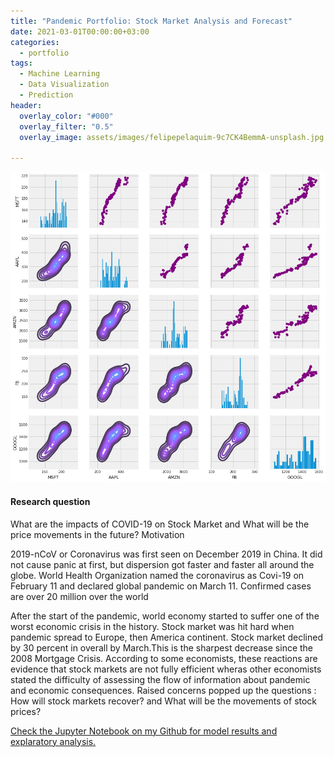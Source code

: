 ```yaml
---
title: "Pandemic Portfolio: Stock Market Analysis and Forecast"
date: 2021-03-01T00:00:00+03:00
categories:
  - portfolio
tags:
  - Machine Learning
  - Data Visualization
  - Prediction
header:
  overlay_color: "#000"
  overlay_filter: "0.5"
  overlay_image: assets/images/felipepelaquim-9c7CK4BemmA-unsplash.jpg

---
```



![Stock Correlations](/assets/images/Stock_corr.png)


<h4>
Research question
</h4>
What are the impacts of COVID-19 on Stock Market and What will be the price movements in the future?
Motivation

2019-nCoV or Coronavirus was first seen on December 2019 in China. It did not cause panic at first, but dispersion got faster and faster all around the globe. World Health Organization named the coronavirus as Covi-19 on February 11 and declared global pandemic on March 11. Confirmed cases are over 20 million over the world

After the start of the pandemic, world economy started to suffer one of the worst economic crisis in the history. Stock market was hit hard when pandemic spread to Europe, then America continent. Stock market declined by 30 percent in overall by March.This is the sharpest decrease since the 2008 Mortgage Crisis. According to some economists, these reactions are evidence that stock markets are not fully efficient wheras other economists stated the difficulty of assessing the flow of information about pandemic and economic consequences. Raised concerns popped up the questions : How will stock markets recover? and What will be the movements of stock prices?

[Check the Jupyter Notebook on my Github for model results and explaratory analysis.](https://github.com/MehmetKorkut/Projects-Articles/blob/main/Stock_Price_Prediction.ipynb)
